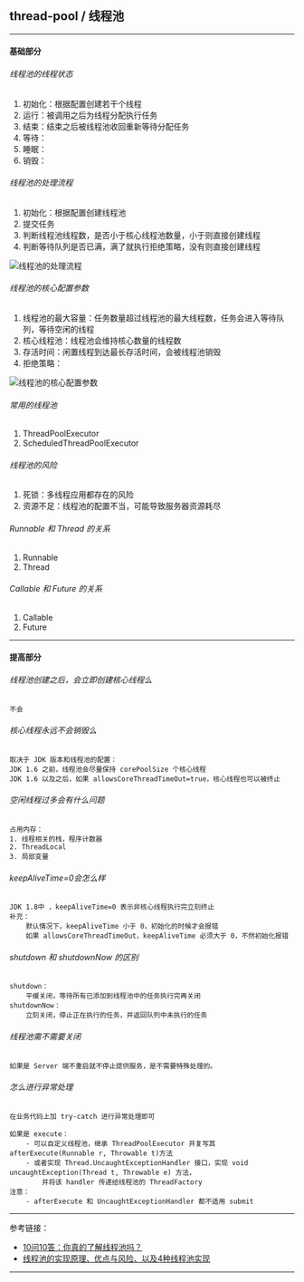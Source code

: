 ## thread-pool / 线程池

---

#### 基础部分

###### 线程池的线程状态

1. 初始化：根据配置创建若干个线程
2. 运行：被调用之后为线程分配执行任务
3. 结束：结束之后被线程池收回重新等待分配任务
4. 等待：
5. 睡眠：
6. 销毁：

###### 线程池的处理流程

1. 初始化：根据配置创建线程池
2. 提交任务
3. 判断线程池线程数，是否小于核心线程池数量，小于则直接创建线程
4. 判断等待队列是否已满，满了就执行拒绝策略，没有则直接创建线程

![线程池的处理流程](https://github.com/bourneo/self-cultivation-of-a-software-engineer/blob/master/7_image/java/thread-pool-process.png?imageMogr2/auto-orient/strip%7CimageView2/2/w/100)

###### 线程池的核心配置参数

1. 线程池的最大容量：任务数量超过线程池的最大线程数，任务会进入等待队列，等待空闲的线程
2. 核心线程池：线程池会维持核心数量的线程数
3. 存活时间：闲置线程到达最长存活时间，会被线程池销毁
4. 拒绝策略：

![线程池的核心配置参数](https://github.com/bourneo/self-cultivation-of-a-software-engineer/blob/master/7_image/java/thread-pool-config.png?imageMogr2/auto-orient/strip%7CimageView2/2/w/100)

###### 常用的线程池

1. ThreadPoolExecutor
2. ScheduledThreadPoolExecutor

###### 线程池的风险

1. 死锁：多线程应用都存在的风险
2. 资源不足：线程池的配置不当，可能导致服务器资源耗尽

###### Runnable 和 Thread 的关系

1. Runnable
2. Thread

###### Callable 和 Future 的关系

1. Callable
2. Future

---

#### 提高部分

###### 线程池创建之后，会立即创建核心线程么

    不会

###### 核心线程永远不会销毁么

    取决于 JDK 版本和线程池的配置：
    JDK 1.6 之前，线程池会尽量保持 corePoolSize 个核心线程
    JDK 1.6 以及之后，如果 allowsCoreThreadTimeOut=true，核心线程也可以被终止

###### 空闲线程过多会有什么问题

    占用内存：
    1. 线程相关的栈，程序计数器
    2. ThreadLocal
    3. 局部变量

###### keepAliveTime=0会怎么样

    JDK 1.8中 ，keepAliveTime=0 表示非核心线程执行完立刻终止
    补充：
        默认情况下，keepAliveTime 小于 0，初始化的时候才会报错
        如果 allowsCoreThreadTimeOut，keepAliveTime 必须大于 0，不然初始化报错

###### shutdown 和 shutdownNow 的区别

    shutdown：
        平缓关闭，等待所有已添加到线程池中的任务执行完再关闭
    shutdownNow：
        立刻关闭，停止正在执行的任务，并返回队列中未执行的任务

###### 线程池需不需要关闭

    如果是 Server 端不重启就不停止提供服务，是不需要特殊处理的。

###### 怎么进行异常处理

    在业务代码上加 try-catch 进行异常处理即可

    如果是 execute：
        - 可以自定义线程池，继承 ThreadPoolExecutor 并复写其 afterExecute(Runnable r, Throwable t)方法
        - 或者实现 Thread.UncaughtExceptionHandler 接口，实现 void uncaughtException(Thread t, Throwable e) 方法，
            并将该 handler 传递给线程池的 ThreadFactory
    注意：
        - afterExecute 和 UncaughtExceptionHandler 都不适用 submit

---

参考链接：

- [10问10答：你真的了解线程池吗？](https://developer.aliyun.com/article/784363)
- [线程池的实现原理、优点与风险、以及4种线程池实现](https://mikechen.cc/3199.html)

---
